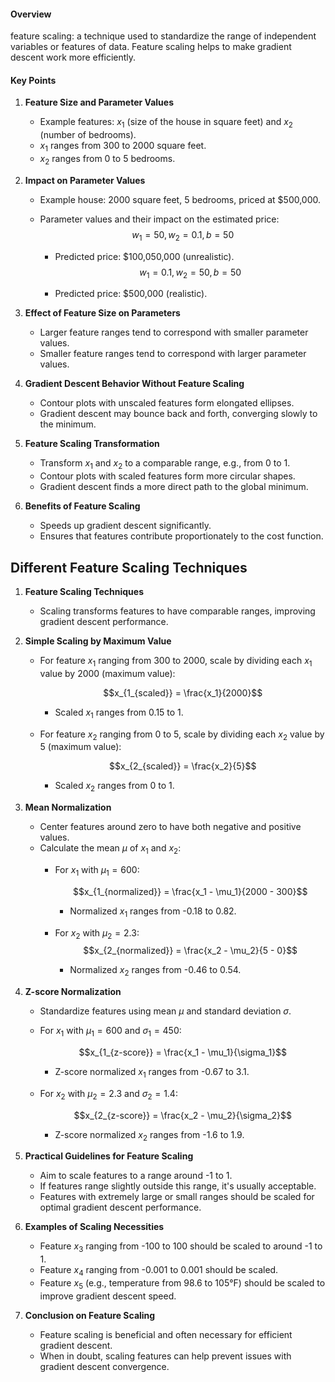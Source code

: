 #### Overview

feature scaling: a technique used to standardize the range of independent variables or features of data. Feature scaling helps to make gradient descent work more efficiently.

#### Key Points

1. **Feature Size and Parameter Values**
    
    - Example features: $x_1$ (size of the house in square feet) and $x_2$ (number of bedrooms).
    - $x_1$ ranges from 300 to 2000 square feet.
    - $x_2$ ranges from 0 to 5 bedrooms.
2. **Impact on Parameter Values**
    
    - Example house: 2000 square feet, 5 bedrooms, priced at $500,000.
    - Parameter values and their impact on the estimated price:
        $$w_1 = 50, w_2 = 0.1, b = 50$$
        
        - Predicted price: $100,050,000 (unrealistic).
	$$w_1 = 0.1, w_2 = 50, b = 50$$
        
        - Predicted price: $500,000 (realistic).
3. **Effect of Feature Size on Parameters**
    
    - Larger feature ranges tend to correspond with smaller parameter values.
    - Smaller feature ranges tend to correspond with larger parameter values.
4. **Gradient Descent Behavior Without Feature Scaling**
    
    - Contour plots with unscaled features form elongated ellipses.
    - Gradient descent may bounce back and forth, converging slowly to the minimum.
5. **Feature Scaling Transformation**
    
    - Transform $x_1$ and $x_2$ to a comparable range, e.g., from 0 to 1.
    - Contour plots with scaled features form more circular shapes.
    - Gradient descent finds a more direct path to the global minimum.
6. **Benefits of Feature Scaling**
    
    - Speeds up gradient descent significantly.
    - Ensures that features contribute proportionately to the cost function.

## Different Feature Scaling Techniques

1. **Feature Scaling Techniques**
    
    - Scaling transforms features to have comparable ranges, improving gradient descent performance.
2. **Simple Scaling by Maximum Value**
    
    - For feature $x_1$ ranging from 300 to 2000, scale by dividing each $x_1$ value by 2000 (maximum value):
        
        
        
        $$x_{1_{scaled}} = \frac{x_1}{2000}$$
        
        - Scaled $x_1$ ranges from 0.15 to 1.
    - For feature $x_2$ ranging from 0 to 5, scale by dividing each $x_2$ value by 5 (maximum value):
        
        
        
        $$x_{2_{scaled}} = \frac{x_2}{5}$$
        
        - Scaled $x_2$ ranges from 0 to 1.
3. **Mean Normalization**
    
    - Center features around zero to have both negative and positive values.
    - Calculate the mean $\mu$ of $x_1$ and $x_2$:
        - For $x_1$ with $\mu_1 = 600$:
            
            
            
            $$x_{1_{normalized}} = \frac{x_1 - \mu_1}{2000 - 300}$$
            
            - Normalized $x_1$ ranges from -0.18 to 0.82.
        - For $x_2$ with $\mu_2 = 2.3$:
            $$x_{2_{normalized}} = \frac{x_2 - \mu_2}{5 - 0}$$
            
            - Normalized $x_2$ ranges from -0.46 to 0.54.
4. **Z-score Normalization**
    
    - Standardize features using mean $\mu$ and standard deviation $\sigma$.
    - For $x_1$ with $\mu_1 = 600$ and $\sigma_1 = 450$:
        
        
        
        $$x_{1_{z-score}} = \frac{x_1 - \mu_1}{\sigma_1}$$
        
        - Z-score normalized $x_1$ ranges from -0.67 to 3.1.
    - For $x_2$ with $\mu_2 = 2.3$ and $\sigma_2 = 1.4$:
        
        
        
        $$x_{2_{z-score}} = \frac{x_2 - \mu_2}{\sigma_2}$$
        
        - Z-score normalized $x_2$ ranges from -1.6 to 1.9.
5. **Practical Guidelines for Feature Scaling**
    
    - Aim to scale features to a range around -1 to 1.
    - If features range slightly outside this range, it's usually acceptable.
    - Features with extremely large or small ranges should be scaled for optimal gradient descent performance.
6. **Examples of Scaling Necessities**
    
    - Feature $x_3$ ranging from -100 to 100 should be scaled to around -1 to 1.
    - Feature $x_4$ ranging from -0.001 to 0.001 should be scaled.
    - Feature $x_5$ (e.g., temperature from 98.6 to 105°F) should be scaled to improve gradient descent speed.
7. **Conclusion on Feature Scaling**
    
    - Feature scaling is beneficial and often necessary for efficient gradient descent.
    - When in doubt, scaling features can help prevent issues with gradient descent convergence.